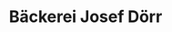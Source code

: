 ---
title: "Bäckerei Josef Dörr"
url: /wolframs-eschenbach/baeckerei-josef-doerr/
shop: Bäckerei
---